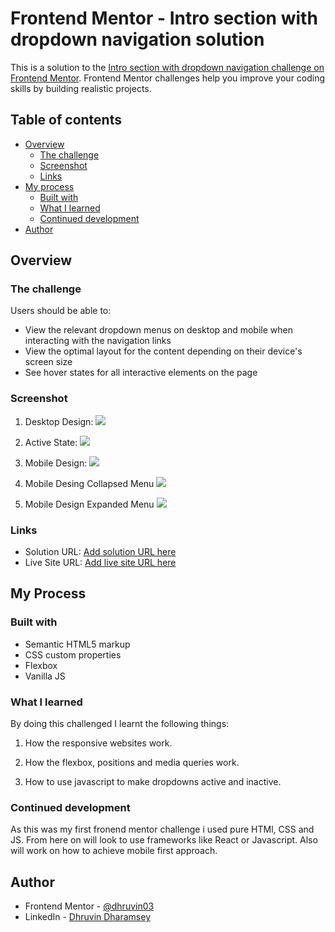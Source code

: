 # Frontend Mentor - Intro section with dropdown navigation solution

This is a solution to the [Intro section with dropdown navigation challenge on Frontend Mentor](https://www.frontendmentor.io/challenges/intro-section-with-dropdown-navigation-ryaPetHE5). Frontend Mentor challenges help you improve your coding skills by building realistic projects. 

## Table of contents

- [Overview](#overview)
  - [The challenge](#the-challenge)
  - [Screenshot](#screenshot)
  - [Links](#links)
- [My process](#my-process)
  - [Built with](#built-with)
  - [What I learned](#what-i-learned)
  - [Continued development](#continued-development)
- [Author](#author)


## Overview

### The challenge

Users should be able to:

- View the relevant dropdown menus on desktop and mobile when interacting with the navigation links
- View the optimal layout for the content depending on their device's screen size
- See hover states for all interactive elements on the page

### Screenshot

1. Desktop Design:
![](./designs/Desktop_Design.png)

2. Active State:
![](./designs/Desktop_Design_Active_state.png)

3. Mobile Design:
![](./designs/Mobile_Design.png)

4. Mobile Desing Collapsed Menu
![](./designs/Mobile_Design_Menu_collapsed.png)

5. Mobile Design Expanded Menu
![](./designs/Mobile_Design_Menu_expanded.png)

### Links

- Solution URL: [Add solution URL here](https://your-solution-url.com)
- Live Site URL: [Add live site URL here](https://your-live-site-url.com)

## My Process

### Built with

- Semantic HTML5 markup
- CSS custom properties
- Flexbox
- Vanilla JS

### What I learned

By doing this challenged I learnt the following things:

1. How the responsive websites work.

2. How the flexbox, positions and media queries work. 

3. How to use javascript to make dropdowns active and inactive.

### Continued development

As this was my first fronend mentor challenge i used pure HTMl, CSS and JS. From here on will look to use frameworks like React or Javascript. Also will work on how to achieve mobile first approach.


## Author

- Frontend Mentor - [@dhruvin03](https://www.frontendmentor.io/profile/dhruvin03)
- LinkedIn - [Dhruvin Dharamsey](https://www.linkedin.com/in/dhruvin-dharamsey-2a8aa385/)

